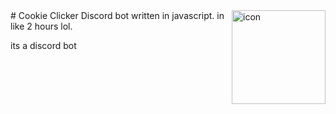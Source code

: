 <img align="right" alt="icon" src="./master/images/cci.jpg" height="150px">
# Cookie Clicker Discord bot
written in javascript. in like 2 hours lol.

its a discord bot